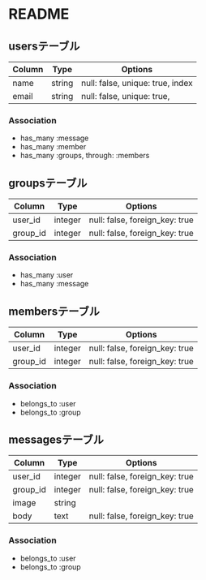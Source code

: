 # README

## usersテーブル

|Column|Type|Options|
|------|----|-------|
|name    |string |null: false, unique: true, index|
|email   |string |null: false, unique: true,      |

### Association
- has_many :message
- has_many :member
- has_many :groups, through: :members

## groupsテーブル

|Column|Type|Options|
|------|----|-------|
|user_id |integer|null: false, foreign_key: true|
|group_id|integer|null: false, foreign_key: true|

### Association
- has_many :user
- has_many :message

## membersテーブル

|Column|Type|Options|
|------|----|-------|
|user_id |integer|null: false, foreign_key: true|
|group_id|integer|null: false, foreign_key: true|

### Association
- belongs_to :user
- belongs_to :group

## messagesテーブル

|Column|Type|Options|
|------|----|-------|
|user_id |integer|null: false, foreign_key: true|
|group_id|integer|null: false, foreign_key: true|
|image   |string |                              |
|body    |text   |null: false, foreign_key: true|

### Association
- belongs_to :user
- belongs_to :group
